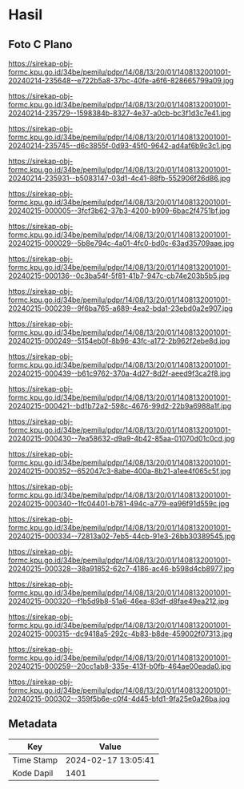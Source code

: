 # Hasil

## Foto C Plano

https://sirekap-obj-formc.kpu.go.id/34be/pemilu/pdpr/14/08/13/20/01/1408132001001-20240214-235648--e722b5a8-37bc-40fe-a6f6-828665799a09.jpg

https://sirekap-obj-formc.kpu.go.id/34be/pemilu/pdpr/14/08/13/20/01/1408132001001-20240214-235729--1598384b-8327-4e37-a0cb-bc3f1d3c7e41.jpg

https://sirekap-obj-formc.kpu.go.id/34be/pemilu/pdpr/14/08/13/20/01/1408132001001-20240214-235745--d6c3855f-0d93-45f0-9642-ad4af6b9c3c1.jpg

https://sirekap-obj-formc.kpu.go.id/34be/pemilu/pdpr/14/08/13/20/01/1408132001001-20240214-235931--b5083147-03d1-4c41-88fb-552906f26d86.jpg

https://sirekap-obj-formc.kpu.go.id/34be/pemilu/pdpr/14/08/13/20/01/1408132001001-20240215-000005--3fcf3b62-37b3-4200-b909-6bac2f4751bf.jpg

https://sirekap-obj-formc.kpu.go.id/34be/pemilu/pdpr/14/08/13/20/01/1408132001001-20240215-000029--5b8e794c-4a01-4fc0-bd0c-63ad35709aae.jpg

https://sirekap-obj-formc.kpu.go.id/34be/pemilu/pdpr/14/08/13/20/01/1408132001001-20240215-000136--0c3ba54f-5f81-41b7-947c-cb74e203b5b5.jpg

https://sirekap-obj-formc.kpu.go.id/34be/pemilu/pdpr/14/08/13/20/01/1408132001001-20240215-000239--9f6ba765-a689-4ea2-bda1-23ebd0a2e907.jpg

https://sirekap-obj-formc.kpu.go.id/34be/pemilu/pdpr/14/08/13/20/01/1408132001001-20240215-000249--5154eb0f-8b96-43fc-a172-2b962f2ebe8d.jpg

https://sirekap-obj-formc.kpu.go.id/34be/pemilu/pdpr/14/08/13/20/01/1408132001001-20240215-000439--b61c9762-370a-4d27-8d2f-aeed9f3ca2f8.jpg

https://sirekap-obj-formc.kpu.go.id/34be/pemilu/pdpr/14/08/13/20/01/1408132001001-20240215-000421--bd1b72a2-598c-4676-99d2-22b9a6988a1f.jpg

https://sirekap-obj-formc.kpu.go.id/34be/pemilu/pdpr/14/08/13/20/01/1408132001001-20240215-000430--7ea58632-d9a9-4b42-85aa-01070d01c0cd.jpg

https://sirekap-obj-formc.kpu.go.id/34be/pemilu/pdpr/14/08/13/20/01/1408132001001-20240215-000352--652047c3-8abe-400a-8b21-a1ee4f065c5f.jpg

https://sirekap-obj-formc.kpu.go.id/34be/pemilu/pdpr/14/08/13/20/01/1408132001001-20240215-000340--1fc04401-b781-494c-a779-ea96f91d559c.jpg

https://sirekap-obj-formc.kpu.go.id/34be/pemilu/pdpr/14/08/13/20/01/1408132001001-20240215-000334--72813a02-7eb5-44cb-91e3-26bb30389545.jpg

https://sirekap-obj-formc.kpu.go.id/34be/pemilu/pdpr/14/08/13/20/01/1408132001001-20240215-000328--38a91852-62c7-4186-ac46-b598d4cb8977.jpg

https://sirekap-obj-formc.kpu.go.id/34be/pemilu/pdpr/14/08/13/20/01/1408132001001-20240215-000320--f1b5d9b8-51a6-46ea-83df-d8fae49ea212.jpg

https://sirekap-obj-formc.kpu.go.id/34be/pemilu/pdpr/14/08/13/20/01/1408132001001-20240215-000315--dc9418a5-292c-4b83-b8de-459002f07313.jpg

https://sirekap-obj-formc.kpu.go.id/34be/pemilu/pdpr/14/08/13/20/01/1408132001001-20240215-000259--20cc1ab8-335e-413f-b0fb-464ae00eada0.jpg

https://sirekap-obj-formc.kpu.go.id/34be/pemilu/pdpr/14/08/13/20/01/1408132001001-20240215-000302--359f5b6e-c0f4-4d45-bfd1-9fa25e0a26ba.jpg


## Metadata

| Key        | Value               |
| ---------- | ------------------- |
| Time Stamp | 2024-02-17 13:05:41 |
| Kode Dapil | 1401                |



